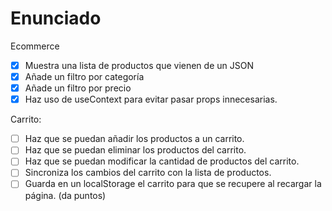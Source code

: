 # Enunciado

Ecommerce

- [X] Muestra una lista de productos que vienen de un JSON
- [X] Añade un filtro por categoría
- [X] Añade un filtro por precio
- [x] Haz uso de useContext para evitar pasar props innecesarias.

Carrito:

- [ ] Haz que se puedan añadir los productos a un carrito.
- [ ] Haz que se puedan eliminar los productos del carrito.
- [ ] Haz que se puedan modificar la cantidad de productos del carrito.
- [ ] Sincroniza los cambios del carrito con la lista de productos.
- [ ] Guarda en un localStorage el carrito para que se recupere al recargar la página. (da puntos)